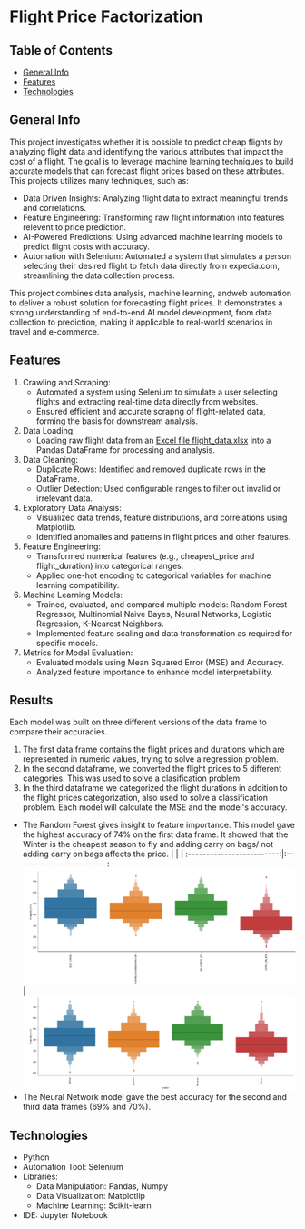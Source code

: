 # Flight Price Factorization

## Table of Contents
* [General Info](#general-info)
* [Features](#features)
* [Technologies](#technologies)

## General Info
This project investigates whether it is possible to predict cheap flights by analyzing flight data and identifying the various attributes that impact the cost of a flight. The goal is to leverage machine learning techniques to build accurate models that can forecast flight prices based on these attributes. This projects utilizes many techniques, such as:
* Data Driven Insights: Analyzing flight data to extract meaningful trends and correlations.
* Feature Engineering: Transforming raw flight information into features relevent to price prediction.
* AI-Powered Predictions: Using advanced machine learning models to predict flight costs with accuracy.
* Automation with Selenium: Automated a system that simulates a person selecting their desired flight to fetch data directly from expedia.com, streamlining the data collection process.

This project combines data analysis, machine learning, andweb automation to deliver a robust solution for forecasting flight prices. It demonstrates a strong understanding of end-to-end AI model development, from data collection to prediction, making it applicable to real-world scenarios in travel and e-commerce. 

## Features
1. Crawling and Scraping:
   * Automated a system using Selenium to simulate a user selecting flights and extracting real-time data directly from websites.
   * Ensured efficient and accurate scrapng of flight-related data, forming the basis for downstream analysis.
2. Data Loading:
   * Loading raw flight data from an [Excel file flight_data.xlsx](docs/flight_data.xlsx) into a Pandas DataFrame for processing and analysis.
3. Data Cleaning:
   * Duplicate Rows: Identified and removed duplicate rows in the DataFrame.
   * Outlier Detection: Used configurable ranges to filter out invalid or irrelevant data.
4. Exploratory Data Analysis:
   * Visualized data trends, feature distributions, and correlations using Matplotlib.
   * Identified anomalies and patterns in flight prices and other features.
5. Feature Engineering:
   * Transformed numerical features (e.g., cheapest_price and flight_duration) into categorical ranges.
   * Applied one-hot encoding to categorical variables for machine learning compatibility.
6. Machine Learning Models:
   * Trained, evaluated, and compared multiple models: Random Forest Regressor, Multinomial Naive Bayes, Neural Networks, Logistic Regression, K-Nearest Neighbors.
   * Implemented feature scaling and data transformation as required for specific models.
7. Metrics for Model Evaluation:
   * Evaluated models using Mean Squared Error (MSE) and Accuracy.
   * Analyzed feature importance to enhance model interpretability.
  
## Results
Each model was built on three different versions of the data frame to compare their accuracies. 
  1. The first data frame contains the flight prices and durations which are represented in numeric values, trying to solve a regression problem.
  2. In the second dataframe, we converted the flight prices to 5 different categories. This was used to solve a clasification problem.
  3.  In the third dataframe we categorized the flight durations in addition to the flight prices categorization, also used to solve a classification problem.
Each model will calculate the MSE and the model's accuracy.
* The Random Forest gives insight to feature importance. This model gave the highest accuracy of 74% on the first data frame. It showed that the Winter is the cheapest season to fly and adding carry on bags/ not adding carry on bags affects the price.
|                          |                         |
:-------------------------:|:-------------------------:
![](docs/graph_carry_on_bag.png) | ![](docs/graph_seasons.png)
* The Neural Network model gave the best accuracy for the second and third data frames (69% and 70%).

## Technologies
* Python
* Automation Tool: Selenium
* Libraries:
  * Data Manipulation: Pandas, Numpy
  * Data Visualization: Matplotlip
  * Machine Learning: Scikit-learn
* IDE: Jupyter Notebook


 
